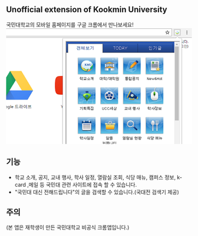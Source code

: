 ## Unofficial extension of Kookmin University
국민대학교의 모바일 홈페이지를 구글 크롬에서 만나보세요!
![ScreenShot](https://github.com/minwook-shin/kookmin-university-home/blob/master/resource/screenshot.PNG)
## 기능 
* 학교 소개, 공지, 교내 행사, 학사 일정, 열람실 조회, 식당 매뉴, 캠퍼스 정보, k-card ,메일 등 국민대 관련 사이트에 접속 할 수 있습니다.
* "국민대 대신 전해드립니다"의 글을 검색할 수 있습니다.(국대전 검색기 제공)

## 주의
(본 앱은 재학생이 만든 국민대학교 비공식 크롬앱입니다.)